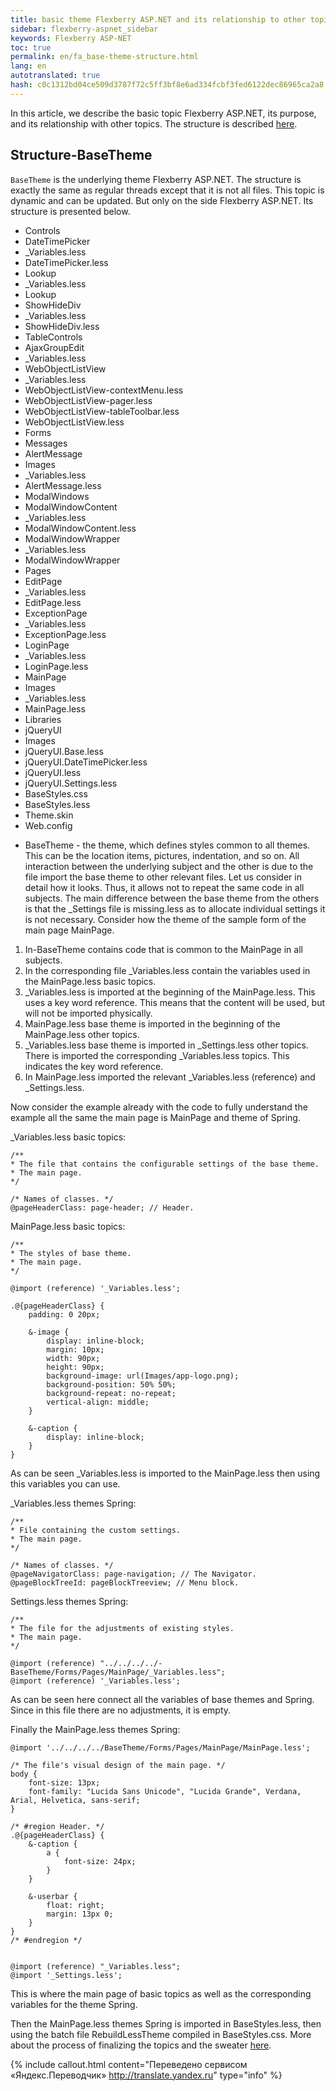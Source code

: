 ```yaml
--- 
title: basic theme Flexberry ASP.NET and its relationship to other topics 
sidebar: flexberry-aspnet_sidebar 
keywords: Flexberry ASP-NET 
toc: true 
permalink: en/fa_base-theme-structure.html 
lang: en 
autotranslated: true 
hash: c0c1312bd04ce509d3787f72c5ff3bf8e6ad334fcbf3fed6122dec86965ca2a8 
--- 
```


In this article, we describe the basic topic Flexberry ASP.NET, its purpose, and its relationship with other topics. The structure is described [here](fa_theme-structure.html). 

## Structure-BaseTheme 

`BaseTheme` is the underlying theme Flexberry ASP.NET. The structure is exactly the same as regular threads except that it is not all files. This topic is dynamic and can be updated. But only on the side Flexberry ASP.NET. Its structure is presented below. 

* Controls 
* DateTimePicker 
* _Variables.less 
* DateTimePicker.less 
* Lookup 
* _Variables.less 
* Lookup 
* ShowHideDiv 
* _Variables.less 
* ShowHideDiv.less 
* TableControls 
* AjaxGroupEdit 
* _Variables.less 
* WebObjectListView 
* _Variables.less 
* WebObjectListView-contextMenu.less 
* WebObjectListView-pager.less 
* WebObjectListView-tableToolbar.less 
* WebObjectListView.less 
* Forms 
* Messages 
* AlertMessage 
* Images 
* _Variables.less 
* AlertMessage.less 
* ModalWindows 
* ModalWindowContent 
* _Variables.less 
* ModalWindowContent.less 
* ModalWindowWrapper 
* _Variables.less 
* ModalWindowWrapper 
* Pages 
* EditPage 
* _Variables.less 
* EditPage.less 
* ExceptionPage 
* _Variables.less 
* ExceptionPage.less 
* LoginPage 
* _Variables.less 
* LoginPage.less 
* MainPage 
* Images 
* _Variables.less 
* MainPage.less 
* Libraries 
* jQueryUI 
* Images 
* jQueryUI.Base.less 
* jQueryUI.DateTimePicker.less 
* jQueryUI.less 
* jQueryUI.Settings.less 
* BaseStyles.css 
* BaseStyles.less 
* Theme.skin 
* Web.config 

- BaseTheme - the theme, which defines styles common to all themes. This can be the location items, pictures, indentation, and so on. All interaction between the underlying subject and the other is due to the file import the base theme to other relevant files. Let us consider in detail how it looks. Thus, it allows not to repeat the same code in all subjects. The main difference between the base theme from the others is that the _Settings file is missing.less as to allocate individual settings it is not necessary. Consider how the theme of the sample form of the main page MainPage. 

1. In-BaseTheme contains code that is common to the MainPage in all subjects. 
2. In the corresponding file _Variables.less contain the variables used in the MainPage.less basic topics. 
3. _Variables.less is imported at the beginning of the MainPage.less. This uses a key word reference. This means that the content will be used, but will not be imported physically. 
4. MainPage.less base theme is imported in the beginning of the MainPage.less other topics. 
5. _Variables.less base theme is imported in _Settings.less other topics. There is imported the corresponding _Variables.less topics. This indicates the key word reference. 
6. In MainPage.less imported the relevant _Variables.less (reference) and _Settings.less. 


Now consider the example already with the code to fully understand the example all the same the main page is MainPage and theme of Spring. 

_Variables.less basic topics: 

```less
/** 
* The file that contains the configurable settings of the base theme. 
* The main page. 
*/

/* Names of classes. */
@pageHeaderClass: page-header; // Header. 
``` 

MainPage.less basic topics: 

```less
/** 
* The styles of base theme. 
* The main page. 
*/

@import (reference) '_Variables.less';

.@{pageHeaderClass} {
    padding: 0 20px;

    &-image {
        display: inline-block;
        margin: 10px;
        width: 90px;
        height: 90px;
        background-image: url(Images/app-logo.png);
        background-position: 50% 50%;
        background-repeat: no-repeat;
        vertical-align: middle;
    }

    &-caption {
        display: inline-block;
    }
}
``` 

As can be seen _Variables.less is imported to the MainPage.less then using this variables you can use. 

_Variables.less themes Spring: 

```less
/** 
* File containing the custom settings. 
* The main page. 
*/

/* Names of classes. */
@pageNavigatorClass: page-navigation; // The Navigator. 
@pageBlockTreeId: pageBlockTreeview; // Menu block. 
``` 

Settings.less themes Spring: 

```less
/** 
* The file for the adjustments of existing styles. 
* The main page. 
*/

@import (reference) "../../../../- BaseTheme/Forms/Pages/MainPage/_Variables.less";
@import (reference) '_Variables.less';
``` 


As can be seen here connect all the variables of base themes and Spring. Since in this file there are no adjustments, it is empty. 

Finally the MainPage.less themes Spring: 

```less
@import '../../../../BaseTheme/Forms/Pages/MainPage/MainPage.less';

/* The file's visual design of the main page. */
body {
    font-size: 13px;
    font-family: "Lucida Sans Unicode", "Lucida Grande", Verdana, Arial, Helvetica, sans-serif;
}

/* #region Header. */
.@{pageHeaderClass} {
    &-caption {
        a {
            font-size: 24px;
        }
    }

    &-userbar {
        float: right;
        margin: 13px 0;
    }
}
/* #endregion */


@import (reference) "_Variables.less";
@import '_Settings.less';
``` 

This is where the main page of basic topics as well as the corresponding variables for the theme Spring. 

Then the MainPage.less themes Spring is imported in BaseStyles.less, then using the batch file RebuildLessTheme compiled in BaseStyles.css. More about the process of finalizing the topics and the sweater [here](fa_change-theme.html). 



{% include callout.html content="Переведено сервисом «Яндекс.Переводчик» <http://translate.yandex.ru>" type="info" %}